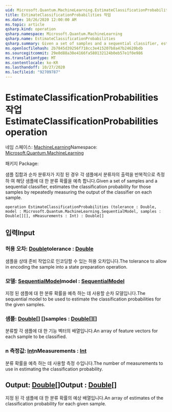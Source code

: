 ```yaml
---
uid: Microsoft.Quantum.MachineLearning.EstimateClassificationProbabilities
title: EstimateClassificationProbabilities 작업
ms.date: 10/26/2020 12:00:00 AM
ms.topic: article
qsharp.kind: operation
qsharp.namespace: Microsoft.Quantum.MachineLearning
qsharp.name: EstimateClassificationProbabilities
qsharp.summary: Given a set of samples and a sequential classifier, estimates the classification probability for those samples by repeatedly measuring the output of the classifier on each sample.
ms.openlocfilehash: 2b7845d39256f718cc3e415207b8a47b24620bdb
ms.sourcegitcommit: 29e0d88a30e4166fa580132124b0eb57e1f0e986
ms.translationtype: MT
ms.contentlocale: ko-KR
ms.lasthandoff: 10/27/2020
ms.locfileid: "92709787"
---
```

# <a name="estimateclassificationprobabilities-operation"></a><span data-ttu-id="b8fb3-102">EstimateClassificationProbabilities 작업</span><span class="sxs-lookup"><span data-stu-id="b8fb3-102">EstimateClassificationProbabilities operation</span></span>

<span data-ttu-id="b8fb3-103">네임 스페이스: [MachineLearning](xref:Microsoft.Quantum.MachineLearning)</span><span class="sxs-lookup"><span data-stu-id="b8fb3-103">Namespace: [Microsoft.Quantum.MachineLearning](xref:Microsoft.Quantum.MachineLearning)</span></span>

<span data-ttu-id="b8fb3-104">패키지 [](https://nuget.org/packages/)</span><span class="sxs-lookup"><span data-stu-id="b8fb3-104">Package: [](https://nuget.org/packages/)</span></span>


<span data-ttu-id="b8fb3-105">샘플 집합과 순차 분류자가 지정 된 경우 각 샘플에서 분류자의 출력을 반복적으로 측정 하 여 해당 샘플에 대 한 분류 확률을 예측 합니다.</span><span class="sxs-lookup"><span data-stu-id="b8fb3-105">Given a set of samples and a sequential classifier, estimates the classification probability for those samples by repeatedly measuring the output of the classifier on each sample.</span></span>

```qsharp
operation EstimateClassificationProbabilities (tolerance : Double, model : Microsoft.Quantum.MachineLearning.SequentialModel, samples : Double[][], nMeasurements : Int) : Double[]
```


## <a name="input"></a><span data-ttu-id="b8fb3-106">입력</span><span class="sxs-lookup"><span data-stu-id="b8fb3-106">Input</span></span>

### <a name="tolerance--double"></a><span data-ttu-id="b8fb3-107">허용 오차: [Double](xref:microsoft.quantum.lang-ref.double)</span><span class="sxs-lookup"><span data-stu-id="b8fb3-107">tolerance : [Double](xref:microsoft.quantum.lang-ref.double)</span></span>

<span data-ttu-id="b8fb3-108">샘플을 상태 준비 작업으로 인코딩할 수 있는 허용 오차입니다.</span><span class="sxs-lookup"><span data-stu-id="b8fb3-108">The tolerance to allow in encoding the sample into a state preparation operation.</span></span>


### <a name="model--sequentialmodel"></a><span data-ttu-id="b8fb3-109">모델: [SequentialModel](xref:Microsoft.Quantum.MachineLearning.SequentialModel)</span><span class="sxs-lookup"><span data-stu-id="b8fb3-109">model : [SequentialModel](xref:Microsoft.Quantum.MachineLearning.SequentialModel)</span></span>

<span data-ttu-id="b8fb3-110">지정 된 샘플에 대 한 분류 확률을 예측 하는 데 사용할 순차 모델입니다.</span><span class="sxs-lookup"><span data-stu-id="b8fb3-110">The sequential model to be used to estimate the classification probabilities for the given samples.</span></span>


### <a name="samples--double"></a><span data-ttu-id="b8fb3-111">샘플: [Double](xref:microsoft.quantum.lang-ref.double)[] []</span><span class="sxs-lookup"><span data-stu-id="b8fb3-111">samples : [Double](xref:microsoft.quantum.lang-ref.double)[][]</span></span>

<span data-ttu-id="b8fb3-112">분류할 각 샘플에 대 한 기능 벡터의 배열입니다.</span><span class="sxs-lookup"><span data-stu-id="b8fb3-112">An array of feature vectors for each sample to be classified.</span></span>


### <a name="nmeasurements--int"></a><span data-ttu-id="b8fb3-113">n 측정값: [Int](xref:microsoft.quantum.lang-ref.int)</span><span class="sxs-lookup"><span data-stu-id="b8fb3-113">nMeasurements : [Int](xref:microsoft.quantum.lang-ref.int)</span></span>

<span data-ttu-id="b8fb3-114">분류 확률을 예측 하는 데 사용할 측정 수입니다.</span><span class="sxs-lookup"><span data-stu-id="b8fb3-114">The number of measurements to use in estimating the classification probability.</span></span>



## <a name="output--double"></a><span data-ttu-id="b8fb3-115">Output: [Double](xref:microsoft.quantum.lang-ref.double)[]</span><span class="sxs-lookup"><span data-stu-id="b8fb3-115">Output : [Double](xref:microsoft.quantum.lang-ref.double)[]</span></span>

<span data-ttu-id="b8fb3-116">지정 된 각 샘플에 대 한 분류 확률의 예상 배열입니다.</span><span class="sxs-lookup"><span data-stu-id="b8fb3-116">An array of estimates of the classification probability for each given sample.</span></span>